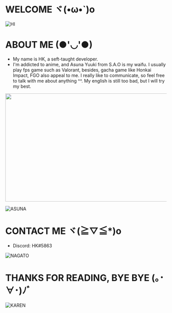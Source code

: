 # WELCOME ヾ(•ω•`)o
![HI](https://ineedanime.com/wp-content/uploads/2021/09/Yui-Hirasawa-k-on-hi-wave1.gif)
# ABOUT ME (●'◡'●)
- My name is HK, a seft-taught developer.
- I'm addicted to anime, and Asuna Yuuki from S.A.O is my waifu. I usually play fps game such as Valorant, besides, gacha game like Honkai Impact, FGO also appeal to me. I really like to communicate, so feel free to talk with me about anything ^^. My english is still too bad, but I will try my best.

<img src="https://64.media.tumblr.com/81496abd023579976b91f2a8239b5d32/2145e602b976fdf1-66/s540x810/6d19af796595d9c5462faf77d7eaa5dad7189b12.gif"  width="600" height="337">

![ASUNA](https://64.media.tumblr.com/81496abd023579976b91f2a8239b5d32/2145e602b976fdf1-66/s540x810/6d19af796595d9c5462faf77d7eaa5dad7189b12.gif)
# CONTACT ME ヾ(≧▽≦*)o
- Discord: HK#5863

![NAGATO](https://thumbs.gfycat.com/CalculatingShadowyIchthyosaurs-size_restricted.gif)
# THANKS FOR READING, BYE BYE (｡･∀･)ﾉﾞ
![KAREN](https://64.media.tumblr.com/1ffb4217c681329a84bdb662bd48dbb0/tumblr_o6av0nky1Z1twrse4o1_500.gif)
